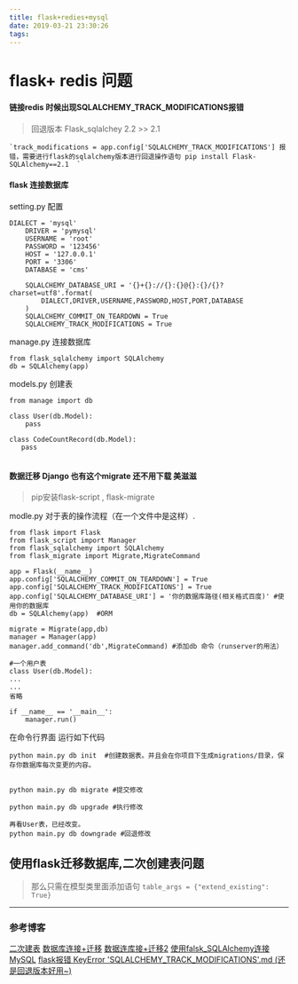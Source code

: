 ```yaml
---
title: flask+redies+mysql
date: 2019-03-21 23:30:26
tags:
---
```

# flask+ redis 问题


#### 链接redis 时候出现SQLALCHEMY_TRACK_MODIFICATIONS报错
> 回退版本 Flask_sqlalchey  2.2 >> 2.1
```
`track_modifications = app.config['SQLALCHEMY_TRACK_MODIFICATIONS'] 报错，需要进行flask的sqlalchemy版本进行回退操作语句 pip install Flask-SQLAlchemy==2.1  `
```


#### flask 连接数据库

  setting.py  配置
```
DIALECT = 'mysql'
    DRIVER = 'pymysql'
    USERNAME = 'root'
    PASSWORD = '123456'
    HOST = '127.0.0.1'
    PORT = '3306'
    DATABASE = 'cms'
 
    SQLALCHEMY_DATABASE_URI = '{}+{}://{}:{}@{}:{}/{}?charset=utf8'.format(
        DIALECT,DRIVER,USERNAME,PASSWORD,HOST,PORT,DATABASE
    )
    SQLALCHEMY_COMMIT_ON_TEARDOWN = True
    SQLALCHEMY_TRACK_MODIFICATIONS = True

```

manage.py  连接数据库

```
from flask_sqlalchemy import SQLAlchemy
db = SQLAlchemy(app)

```


models.py  创建表
```
from manage import db
 
class User(db.Model):
    pass
 
class CodeCountRecord(db.Model):
   pass
 
```

#### 数据迁移  Django 也有这个migrate 还不用下载 美滋滋
>  pip安装flask-script , flask-migrate





modle.py 对于表的操作流程（在一个文件中是这样）.

```
from flask import Flask
from flask_script import Manager
from flask_sqlalchemy import SQLAlchemy
from flask_migrate import Migrate,MigrateCommand

app = Flask(__name__)
app.config['SQLALCHEMY_COMMIT_ON_TEARDOWN'] = True
app.config['SQLALCHEMY_TRACK_MODIFICATIONS'] = True
app.config['SQLALCHEMY_DATABASE_URI'] = '你的数据库路径(相关格式百度)' #使用你的数据库
db = SQLAlchemy(app)  #ORM

migrate = Migrate(app,db)
manager = Manager(app)
manager.add_command('db',MigrateCommand) #添加db 命令（runserver的用法）

#一个用户表
class User(db.Model):
...
...
省略

if __name__ == '__main__':
    manager.run()

```
 
在命令行界面 运行如下代码

```
python main.py db init  #创建数据表。并且会在你项目下生成migrations/目录，保存你数据库每次变更的内容。


python main.py db migrate #提交修改

python main.py db upgrade #执行修改 

再看User表，已经改变。 
python main.py db downgrade #回退修改
```


## 使用flask迁移数据库,二次创建表问题

> 那么只需在模型类里面添加语句
`table_args = {"extend_existing": True}`


-----
### 参考博客
[二次建表](https://www.jianshu.com/p/0028df446b54)
[数据库连接+迁移](https://www.cnblogs.com/wxiaoyu/p/9526673.html)
[数据连库接+迁移2](https://blog.csdn.net/baidu_35085676/article/details/78079120)
[使用falsk_SQLAlchemy连接MySQL](https://www.cnblogs.com/6324TV/p/9203838.html)
[flask报错 KeyError 'SQLALCHEMY_TRACK_MODIFICATIONS'.md (还是回退版本好用~)](https://www.cnblogs.com/String-Lee/p/10061675.html)